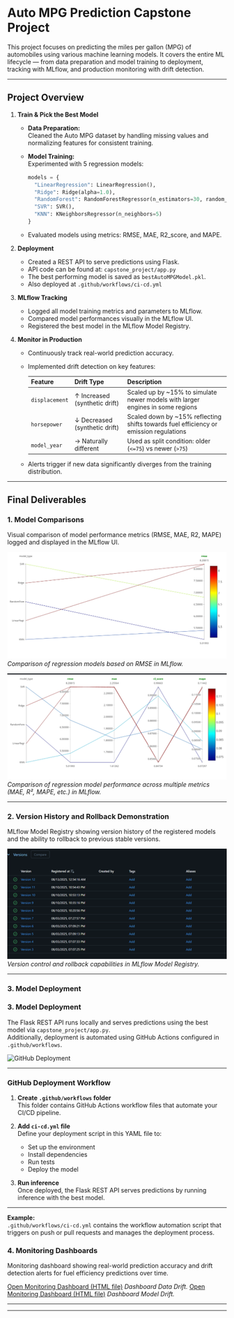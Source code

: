 # Auto MPG Prediction Capstone Project

This project focuses on predicting the miles per gallon (MPG) of automobiles using various machine learning models. It covers the entire ML lifecycle — from data preparation and model training to deployment, tracking with MLflow, and production monitoring with drift detection.

---

## Project Overview

1. **Train & Pick the Best Model**

   - **Data Preparation:**  
     Cleaned the Auto MPG dataset by handling missing values and normalizing features for consistent training.

   - **Model Training:**  
     Experimented with 5 regression models:
     ```python
     models = {
       "LinearRegression": LinearRegression(),
       "Ridge": Ridge(alpha=1.0),
       "RandomForest": RandomForestRegressor(n_estimators=30, random_state=42),
       "SVR": SVR(),
       "KNN": KNeighborsRegressor(n_neighbors=5)
     }
     ```
   - Evaluated models using metrics: RMSE, MAE, R2_score, and MAPE.

2. **Deployment**

   - Created a REST API to serve predictions using Flask.
   - API code can be found at: `capstone_project/app.py`
   - The best performing model is saved as `bestAutoMPGModel.pkl`.
   - Also deployed at `.github/workflows/ci-cd.yml`

3. **MLflow Tracking**

   - Logged all model training metrics and parameters to MLflow.
   - Compared model performances visually in the MLflow UI.
   - Registered the best model in the MLflow Model Registry.

4. **Monitor in Production**

   - Continuously track real-world prediction accuracy.
   - Implemented drift detection on key features:
     
     | Feature       | Drift Type                   | Description                                                                                  |
     |---------------|------------------------------|----------------------------------------------------------------------------------------------|
     | `displacement`| ↑ Increased (synthetic drift)| Scaled up by ~15% to simulate newer models with larger engines in some regions               |
     | `horsepower`  | ↓ Decreased (synthetic drift)| Scaled down by ~15% reflecting shifts towards fuel efficiency or emission regulations        |
     | `model_year`  | → Naturally different        | Used as split condition: older (`<=75`) vs newer (`>75`)                                    |

   - Alerts trigger if new data significantly diverges from the training distribution.

---

## Final Deliverables

### 1. Model Comparisons

Visual comparison of model performance metrics (RMSE, MAE, R2, MAPE) logged and displayed in the MLflow UI.

![Model Comparison – RMSE](photos/model_comprision_rsme.png)  
*Comparison of regression models based on RMSE in MLflow.*

![Model Comparison – Multiple Metrics](photos/model_comparision_all.png)  
*Comparison of regression model performance across multiple metrics (MAE, R², MAPE, etc.) in MLflow.*

---

### 2. Version History and Rollback Demonstration

MLflow Model Registry showing version history of the registered models and the ability to rollback to previous stable versions.

![MLflow Model Registry Version History](photos/model_registry_version_history.png)  
*Version control and rollback capabilities in MLflow Model Registry.*

---

### 3. Model Deployment

### 3. Model Deployment

The Flask REST API runs locally and serves predictions using the best model via `capstone_project/app.py`.  
Additionally, deployment is automated using GitHub Actions configured in `.github/workflows`.

![GitHub Deployment](photos/Screenshot_2025-08-20_222628.png)

---
### GitHub Deployment Workflow

1. **Create `.github/workflows` folder**  
   This folder contains GitHub Actions workflow files that automate your CI/CD pipeline.

2. **Add `ci-cd.yml` file**  
   Define your deployment script in this YAML file to:  
   - Set up the environment  
   - Install dependencies  
   - Run tests  
   - Deploy the model

3. **Run inference**  
   Once deployed, the Flask REST API serves predictions by running inference with the best model.

---

**Example:**  
`.github/workflows/ci-cd.yml` contains the workflow automation script that triggers on push or pull requests and manages the deployment process.


### 4. Monitoring Dashboards

Monitoring dashboard showing real-world prediction accuracy and drift detection alerts for fuel efficiency predictions over time.


[Open Monitoring Dashboard (HTML file)](capstone_project/data_drift_report.html)
*Dashboard Data Drift.*
[Open Monitoring Dashboard (HTML file)](capstone_project/model_performance_report.html)
*Dashboard Model Drift.*

---

---

